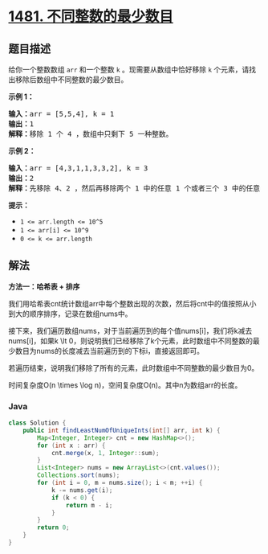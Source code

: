 # [1481. 不同整数的最少数目](https://leetcode.cn/problems/least-number-of-unique-integers-after-k-removals)

## 题目描述

<p>给你一个整数数组 <code>arr</code> 和一个整数 <code>k</code> 。现需要从数组中恰好移除 <code>k</code> 个元素，请找出移除后数组中不同整数的最少数目。</p>

<ol>
</ol>

<p><strong>示例 1：</strong></p>

<pre><strong>输入：</strong>arr = [5,5,4], k = 1
<strong>输出：</strong>1
<strong>解释：</strong>移除 1 个 4 ，数组中只剩下 5 一种整数。
</pre>

<p><strong>示例 2：</strong></p>

<pre><strong>输入：</strong>arr = [4,3,1,1,3,3,2], k = 3
<strong>输出：</strong>2
<strong>解释：</strong>先移除 4、2 ，然后再移除两个 1 中的任意 1 个或者三个 3 中的任意 1 个，最后剩下 1 和 3 两种整数。</pre>

<p><strong>提示：</strong></p>

<ul>
	<li><code>1 &lt;= arr.length&nbsp;&lt;= 10^5</code></li>
	<li><code>1 &lt;= arr[i] &lt;= 10^9</code></li>
	<li><code>0 &lt;= k&nbsp;&lt;= arr.length</code></li>
</ul>

## 解法

**方法一：哈希表 + 排序**

我们用哈希表cnt统计数组arr中每个整数出现的次数，然后将cnt中的值按照从小到大的顺序排序，记录在数组nums中。

接下来，我们遍历数组nums，对于当前遍历到的每个值nums[i]，我们将k减去nums[i]，如果k \lt 0，则说明我们已经移除了k个元素，此时数组中不同整数的最少数目为nums的长度减去当前遍历到的下标i，直接返回即可。

若遍历结束，说明我们移除了所有的元素，此时数组中不同整数的最少数目为0。

时间复杂度O(n \times \log n)，空间复杂度O(n)。其中n为数组arr的长度。

### **Java**

```java
class Solution {
    public int findLeastNumOfUniqueInts(int[] arr, int k) {
        Map<Integer, Integer> cnt = new HashMap<>();
        for (int x : arr) {
            cnt.merge(x, 1, Integer::sum);
        }
        List<Integer> nums = new ArrayList<>(cnt.values());
        Collections.sort(nums);
        for (int i = 0, m = nums.size(); i < m; ++i) {
            k -= nums.get(i);
            if (k < 0) {
                return m - i;
            }
        }
        return 0;
    }
}
```
